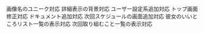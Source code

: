 画像名のユニーク対応
詳細表示の背景対応
ユーザー設定系追加対応
トップ画面修正対応
ドキュメント追加対応
次回スケジュールの画面追加対応
彼女のいいところリスト一覧の表示対応
次回取り組むこと一覧の表示対応